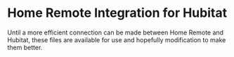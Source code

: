 # Home Remote Integration for Hubitat

Until a more efficient connection can be made between Home Remote and Hubitat, these files are available for use and hopefully modification to make them better.


